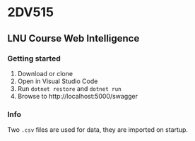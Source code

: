 # 2DV515
LNU Course Web Intelligence
---

### Getting started

1. Download or clone
2. Open in Visual Studio Code
3. Run `dotnet restore` and `dotnet run`
4. Browse to http://localhost:5000/swagger

### Info
Two `.csv` files are used for data, they are imported on startup.
